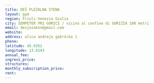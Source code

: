 ```yaml
---
title: DEŠ PLEZALNA STENA
layout: gym
region: Friuli-Venezia Giulia
city: ŠEMPETER PRI GORICI / vicino al confine di GORIZIA 100 metri
email: desjezakon@gmail.com
website: 
address: ulica andreja gabršcka 1
phone: 
latitude: 45.9352
longitude: 13.6193
annual_fee: 
ingress_price: 
structures: 
monthly_subscription_price: 
rent: 
---
```


